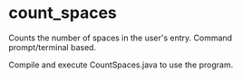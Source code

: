 # count_spaces
Counts the number of spaces in the user's entry. Command prompt/terminal based.

Compile and execute CountSpaces.java to use the program.
